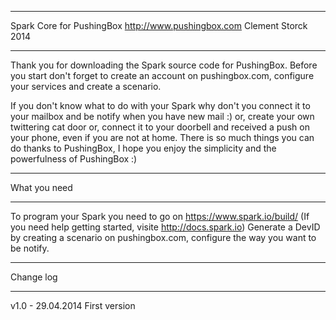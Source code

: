 ***********************************************************************
Spark Core for PushingBox
http://www.pushingbox.com
Clement Storck 2014
***********************************************************************


Thank you for downloading the Spark source code for PushingBox.
Before you start don't forget to create an account on pushingbox.com, configure your services and create a scenario.


If you don't know what to do with your Spark why don't you connect it to your mailbox and be notify when you have new mail :)
or, create your own twittering cat door
or, connect it to your doorbell and received a push on your phone, even if you are not at home.
There is so much things you can do thanks to PushingBox,
I hope you enjoy the simplicity and the powerfulness of PushingBox :)


****************
What you need
****************

To program your Spark you need to go on https://www.spark.io/build/ (If you need help getting started, visite http://docs.spark.io)
Generate a DevID by creating a scenario on pushingbox.com, configure the way you want to be notify.

****************
Change log
****************
v1.0 - 29.04.2014
First version